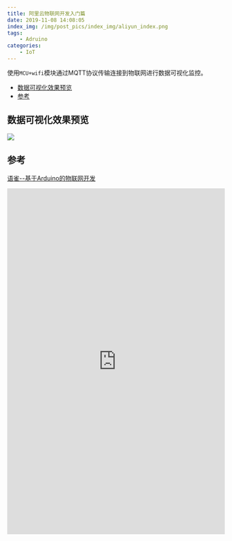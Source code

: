 ```yaml
---
title: 阿里云物联网开发入门篇
date: 2019-11-08 14:08:05
index_img: /img/post_pics/index_img/aliyun_index.png
tags:
    - Adruino
categories: 
    - IoT
---
```


使用`MCU+wifi`模块通过MQTT协议传输连接到物联网进行数据可视化监控。

- [数据可视化效果预览](#数据可视化效果预览)
- [参考](#参考)
<!-- more -->  

## 数据可视化效果预览

![](/img/post_pics/index_img/aliyun_data.jpeg)


## 参考
[语雀--基于Arduino的物联网开发](https://www.yuque.com/jingzi-m1gex/kb)
<iframe src="https://www.yuque.com/jingzi-m1gex/kb" width="100%" height="800" name="topFrame" scrolling="yes"  noresize="noresize" frameborder="0" id="topFrame"></iframe>
